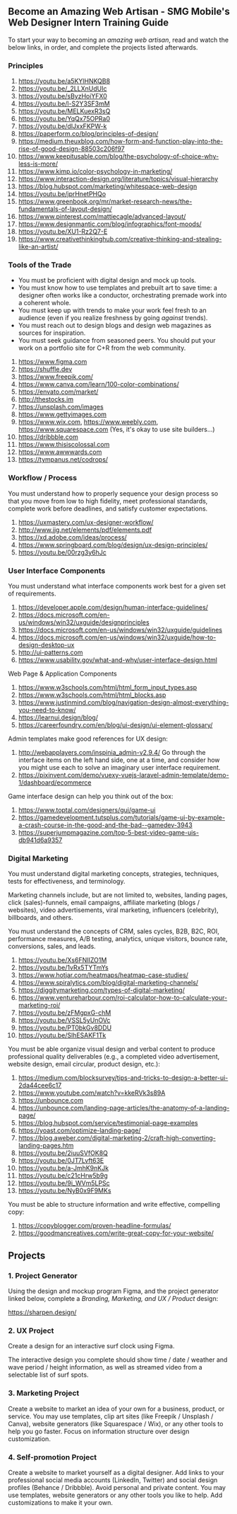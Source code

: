 ## Become an Amazing Web Artisan - SMG Mobile's Web Designer Intern Training Guide

To start your way to becoming an _amazing web artisan_, read and watch the below links, in order, and complete the projects listed afterwards.

### Principles

1) https://youtu.be/a5KYlHNKQB8
2) https://youtu.be/_2LLXnUdUIc
3) https://youtu.be/sByzHoiYFX0
4) https://youtu.be/l-S2Y3SF3mM
5) https://youtu.be/MELKuexR3sQ
6) https://youtu.be/YqQx75OPRa0
7) https://youtu.be/dIJxxFKPW-k 
8) https://paperform.co/blog/principles-of-design/
9) https://medium.theuxblog.com/how-form-and-function-play-into-the-rise-of-good-design-88503c206f97
10) https://www.keepitusable.com/blog/the-psychology-of-choice-why-less-is-more/
11) https://www.kimp.io/color-psychology-in-marketing/
12) https://www.interaction-design.org/literature/topics/visual-hierarchy
14) https://blog.hubspot.com/marketing/whitespace-web-design
14) https://youtu.be/jprHnetPHQo
15) https://www.greenbook.org/mr/market-research-news/the-fundamentals-of-layout-design/
16) https://www.pinterest.com/mattiecagle/advanced-layout/
17) https://www.designmantic.com/blog/infographics/font-moods/
18) https://youtu.be/XU1-Rz2Q7-E
19) https://www.creativethinkinghub.com/creative-thinking-and-stealing-like-an-artist/

### Tools of the Trade

- You must be proficient with digital design and mock up tools. 
- You must know how to use templates and prebuilt art to save time: a designer often works like a conductor, orchestrating premade work into a coherent whole. 
- You must keep up with trends to make your work feel fresh to an audience (even if you realize freshness by going _against_ trends). 
- You must reach out to design blogs and design web magazines as sources for inspiration.
- You must seek guidance from seasoned peers. You should put your work on a portfolio site for C+R from the web community.

1) https://www.figma.com
2) https://shuffle.dev
3) https://www.freepik.com/
4) https://www.canva.com/learn/100-color-combinations/
5) https://envato.com/market/
6) http://thestocks.im
7) https://unsplash.com/images
8) https://www.gettyimages.com
9) https://www.wix.com, https://www.weebly.com, https://www.squarespace.com (Yes, it's okay to use site builders...)
10) https://dribbble.com
11) https://www.thisiscolossal.com
12) https://www.awwwards.com
13) https://tympanus.net/codrops/

### Workflow / Process

You must understand how to properly sequence your design process so that you move from low to high fidelity, meet professional standards, complete work before deadlines, and satisfy customer expectations.

1) https://uxmastery.com/ux-designer-workflow/
2) http://www.jjg.net/elements/pdf/elements.pdf
3) https://xd.adobe.com/ideas/process/ 
4) https://www.springboard.com/blog/design/ux-design-principles/
5) https://youtu.be/00rzg3y6hJc 

### User Interface Components

You must understand what interface components work best for a given set of requirements.

1) https://developer.apple.com/design/human-interface-guidelines/
2) https://docs.microsoft.com/en-us/windows/win32/uxguide/designprinciples
3) https://docs.microsoft.com/en-us/windows/win32/uxguide/guidelines
4) https://docs.microsoft.com/en-us/windows/win32/uxguide/how-to-design-desktop-ux
5) http://ui-patterns.com
6) https://www.usability.gov/what-and-why/user-interface-design.html

Web Page & Application Components

1) https://www.w3schools.com/html/html_form_input_types.asp
2) https://www.w3schools.com/html/html_blocks.asp
3) https://www.justinmind.com/blog/navigation-design-almost-everything-you-need-to-know/
4) https://learnui.design/blog/ 
5) https://careerfoundry.com/en/blog/ui-design/ui-element-glossary/

Admin templates make good references for UX design:

1) http://webapplayers.com/inspinia_admin-v2.9.4/ Go through the interface items on the left hand side, one at a time, and consider how you might use each to solve an imaginary user interface requirement.
2) https://pixinvent.com/demo/vuexy-vuejs-laravel-admin-template/demo-1/dashboard/ecommerce

Game interface design can help you think out of the box:

1) https://www.toptal.com/designers/gui/game-ui
2) https://gamedevelopment.tutsplus.com/tutorials/game-ui-by-example-a-crash-course-in-the-good-and-the-bad--gamedev-3943
4) https://superjumpmagazine.com/top-5-best-video-game-uis-db941d6a9357

### Digital Marketing 

You must understand digital marketing concepts, strategies, techniques, tests for effectiveness, and terminology.

Marketing channels include, but are not limited to, websites, landing pages, click (sales)-funnels, email campaigns, affiliate marketing (blogs / websites), video advertisements, viral marketing, influencers (celebrity), billboards, and others. 

You must understand the concepts of CRM, sales cycles, B2B, B2C, ROI, performance measures, A/B testing, analytics, unique visitors, bounce rate, conversions, sales, and leads.

1) https://youtu.be/Xs6FNIIZO1M
2) https://youtu.be/1vRx5TYTmYs
3) https://www.hotjar.com/heatmaps/heatmap-case-studies/
4) https://www.spiralytics.com/blog/digital-marketing-channels/
5) https://diggitymarketing.com/types-of-digital-marketing/
6) https://www.ventureharbour.com/roi-calculator-how-to-calculate-your-marketing-roi/
7) https://youtu.be/zFMgpxG-chM
8) https://youtu.be/VSSL5yUnOVc
9) https://youtu.be/PT0bkGv8DDU
10) https://youtu.be/SlhESAKF1Tk

You must be able organize visual design and verbal content to produce professional quality deliverables (e.g., a completed video advertisement, website design, email circular, product design, etc.):

1) https://medium.com/blocksurvey/tips-and-tricks-to-design-a-better-ui-2da44cee6c17
2) https://www.youtube.com/watch?v=kkeRVk3s89A
3) https://unbounce.com
4) https://unbounce.com/landing-page-articles/the-anatomy-of-a-landing-page/
5) https://blog.hubspot.com/service/testimonial-page-examples
6) https://yoast.com/optimize-landing-page/
7) https://blog.aweber.com/digital-marketing-2/craft-high-converting-landing-pages.htm
8) https://youtu.be/2iuuSVfOK8Q
9) https://youtu.be/0JT7Lvft63E
10) https://youtu.be/a-JmhK9nKJk
11) https://youtu.be/c21cHrw5b9g
12) https://youtu.be/9i_WVm5LPSc
13) https://youtu.be/NyB0x9F9MKs

You must be able to structure information and write effective, compelling copy:

1) https://copyblogger.com/proven-headline-formulas/
2) https://goodmancreatives.com/write-great-copy-for-your-website/

## Projects

### 1. Project Generator

Using the design and mockup program Figma, and the project generator linked below, complete a *Branding, Marketing, and UX / Product* design:

https://sharpen.design/

### 2. UX Project

Create a design for an interactive surf clock using Figma. 

The interactive design you complete should show time / date / weather and wave period / height information, as well as streamed video from a selectable list of surf spots. 

### 3. Marketing Project

Create a website to market an idea of your own for a business, product, or service. You may use templates, clip art sites (like Freepik / Unsplash / Canva), website generators (like Squarespace / Wix), or any other tools to help you go faster. Focus on information structure over design customization.

### 4. Self-promotion Project

Create a website to market yourself as a digital designer. Add links to your professional social media accounts (LinkedIn, Twitter) and social design profiles (Behance / Dribbble). Avoid personal and private content. You may use templates, website generators or any other tools you like to help. Add customizations to make it your own.
